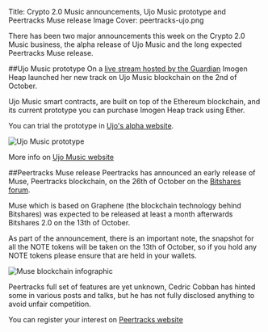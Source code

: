 Title: Crypto 2.0 Music announcements, Ujo Music prototype and Peertracks Muse release
Image Cover: peertracks-ujo.png

There has been two major announcements this week on the Crypto 2.0 Music business, the alpha release of Ujo Music and the long expected Peertracks Muse release.

##Ujo Music prototype
On a [live stream hosted by the Guardian](http://www.theguardian.com/membership/2015/oct/02/live-stream-imogen-heap-releases-tiny-human-using-blockchain-technology) Imogen Heap launched her new track on Ujo Music blockchain on the 2nd of October.

Ujo Music smart contracts, are built on top of the Ethereum blockchain, and its current prototype you can purchase Imogen Heap track using Ether.

You can trial the prototype in [Ujo's alpha website](https://alpha.ujomusic.com/#/imogen_heap/tiny_human/tiny_human).

![Ujo Music prototype](/content/images/2015/10/ImogenHeap.PNG)

More info on [Ujo Music website](https://ujomusic.com/)

##Peertracks Muse release
Peertracks has announced an early release of Muse, Peertracks blockchain, on the 26th of October on the [Bitshares forum](https://bitsharestalk.org/index.php/topic,18752.0.html).

Muse which is based on Graphene (the blockchain technology behind Bitshares) was expected to be released at least a month afterwards Bitshares 2.0 on the 13th of October.

As part of the announcement, there is an important note, the snapshot for all the NOTE tokens will be taken on the 13th of October, so if you hold any NOTE tokens please ensure that are held in your wallets.

![Muse blockchain infographic](/content/images/2015/10/museinfographic.jpg)

Peertracks full set of features are yet unknown, Cedric Cobban has hinted some in various posts and talks, but he has not fully disclosed anything to avoid unfair competition.


You can register your interest on [Peertracks website](http://peertracks.com/index.html)